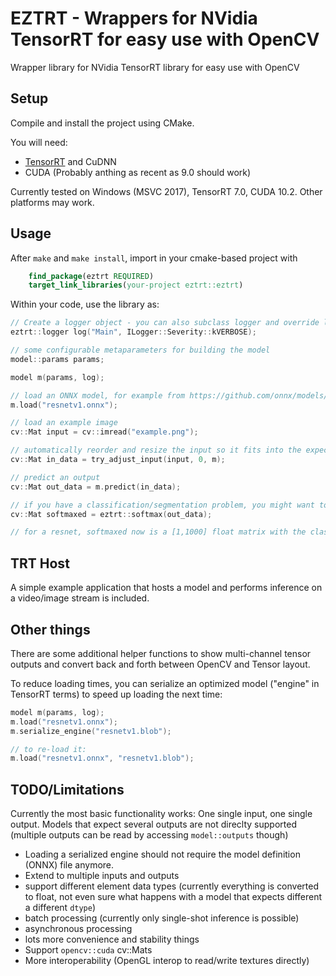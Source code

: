 # EZTRT - Wrappers for NVidia TensorRT for easy use with OpenCV
Wrapper library for NVidia TensorRT library for easy use with OpenCV

## Setup
Compile and install the project using CMake.

You will need:
 - [TensorRT](https://developer.nvidia.com/tensorrt) and CuDNN
 - CUDA (Probably anthing as recent as 9.0 should work)

Currently tested on Windows (MSVC 2017), TensorRT 7.0, CUDA 10.2. Other platforms may work.

## Usage
After `make` and `make install`, import in your cmake-based project with
```CMake
    find_package(eztrt REQUIRED)
    target_link_libraries(your-project eztrt::eztrt)
```

Within your code, use the library as:
```C++
// Create a logger object - you can also subclass logger and override log()
eztrt::logger log("Main", ILogger::Severity::kVERBOSE);

// some configurable metaparameters for building the model
model::params params;

model m(params, log);

// load an ONNX model, for example from https://github.com/onnx/models/tree/master/vision/classification/resnet
m.load("resnetv1.onnx");

// load an example image
cv::Mat input = cv::imread("example.png");

// automatically reorder and resize the input so it fits into the expected input tensor of the model
cv::Mat in_data = try_adjust_input(input, 0, m);

// predict an output
cv::Mat out_data = m.predict(in_data);

// if you have a classification/segmentation problem, you might want to softmax your output:
cv::Mat softmaxed = eztrt::softmax(out_data);

// for a resnet, softmaxed now is a [1,1000] float matrix with the class probabilities for ImageNet classes
```

## TRT Host
A simple example application that hosts a model and performs inference on a video/image stream is included.

## Other things
There are some additional helper functions to show multi-channel tensor outputs and convert back and forth between OpenCV and Tensor layout.

To reduce loading times, you can serialize an optimized model ("engine" in TensorRT terms) to speed up loading the next time:
```C++
model m(params, log);
m.load("resnetv1.onnx");
m.serialize_engine("resnetv1.blob");

// to re-load it:
m.load("resnetv1.onnx", "resnetv1.blob");
```

## TODO/Limitations
Currently the most basic functionality works: One single input, one single output. Models that expect several outputs are not direclty supported (multiple outputs can be read by accessing `model::outputs` though)

 - Loading a serialized engine should not require the model definition (ONNX) file anymore. 
 - Extend to multiple inputs and outputs
 - support different element data types (currently everything is converted to float, not even sure what happens with a model that expects different a different `dtype`)
 - batch processing (currently only single-shot inference is possible)
 - asynchronous processing
 - lots more convenience and stability things
 - Support `opencv::cuda` cv::Mats
 - More interoperability (OpenGL interop to read/write textures directly)